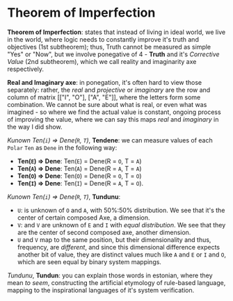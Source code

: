 # Theorem of Imperfection

__Theorem of Imperfection__: states that instead of living in ideal world, we live in the world, where logic needs to constantly improve it's truth and objectives (1st subtheorem); thus, Truth cannot be measured as simple "Yes" or "Now", but we involve ponegative of 4 - __Truth__ and it's _Corrective Value_ (2nd subtheorem), which we call reality and imaginarity axe respectively.

__Real and Imaginary axe__: in ponegation, it's often hard to view those separately: rather, the _real_ and _projective_ or _imaginary_ are the row and column of matrix [["I", "O"], ["A", "E"]], where the letters form some combination. We cannot be sure about what is real, or even what was imagined - so where we find the actual value is constant, ongoing process of improving the value, where we can say this maps _real_ and _imaginary_ in the way I did show.

_Kunown Ten(`i`) => Dene(`R`, `T`)_, __Tendene__: we can measure values of each `Polar` `Ten` as `Dene` in the following way:
- __Ten(`E`) => Dene__: Ten(`E`) = Dene(R = `O`, T = `A`)
- __Ten(`A`) => Dene__: Ten(`A`) = Dene(R = `A`, T = `A`)
- __Ten(`O`) => Dene__: Ten(`O`) = Dene(R = `O`, T = `O`)
- __Ten(`I`) => Dene__: Ten(`I`) = Dene(R = `A`, T = `O`).

_Kunown Ten(`i`) => Dene(`R`, `T`)_, __Tundunu__:
- `U`: is unknown of `O` and `A`, with 50%:50% distribution. We see that it's the center of certain composed Axe, a dimension.
- `V`: and `V` are unknown of `E` and `I` with _equal distribution_. We see that they are the center of second composed axe, another dimension.
- `U` and `V` map to the same position, but their dimensionality and thus, frequency, are _different_, and since this dimensional difference expects another bit of value, they are distinct values much like `A` and `E` or `I` and `O`, which are seen equal by binary system mappings.

_Tundunu_, __Tundun__: you can explain those words in estonian, where they mean _to seem_, constructing the artificial etymology of rule-based language, mapping to the inspirational languages of it's system verification.